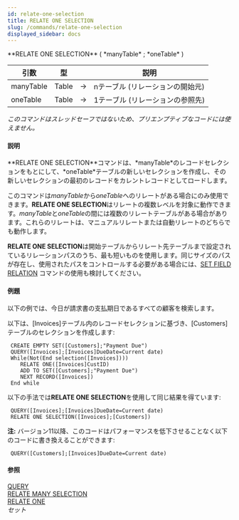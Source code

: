 ```yaml
---
id: relate-one-selection
title: RELATE ONE SELECTION
slug: /commands/relate-one-selection
displayed_sidebar: docs
---
```


<!--REF #_command_.RELATE ONE SELECTION.Syntax-->**RELATE ONE SELECTION** ( *manyTable* ; *oneTable* )<!-- END REF-->
<!--REF #_command_.RELATE ONE SELECTION.Params-->
| 引数 | 型 |  | 説明 |
| --- | --- | --- | --- |
| manyTable | Table | &#8594;  | nテーブル (リレーションの開始元) |
| oneTable | Table | &#8594;  | 1テーブル (リレーションの参照先) |

<!-- END REF-->

*このコマンドはスレッドセーフではないため、プリエンプティブなコードには使えません。*


#### 説明 

<!--REF #_command_.RELATE ONE SELECTION.Summary-->**RELATE ONE SELECTION**コマンドは、*manyTable*のレコードセレクションをもとにして、*oneTable*テーブルの新しいセレクションを作成し、その新しいセレクションの最初のレコードをカレントレコードとしてロードします。<!-- END REF--> 

このコマンドは*manyTable*から*oneTable*へのリレートがある場合にのみ使用できます。**RELATE ONE SELECTION**はリレートの複数レベルを対象に動作できます。*manyTable*と*oneTable*の間には複数のリレートテーブルがある場合があります。これらのリレートは、マニュアルリレートまたは自動リレートのどちらでも動作します。

**RELATE ONE SELECTION**は開始テーブルからリレート先テーブルまで設定されているリレーションパスのうち、最も短いものを使用します。同じサイズのパスが存在し、使用されたパスをコントロールする必要がある場合には、[SET FIELD RELATION](set-field-relation.md) コマンドの使用も検討してください。

#### 例題 

以下の例では、今日が請求書の支払期日であるすべての顧客を検索します。

以下は、\[Invoices\]テーブル内のレコードセレクションに基づき、\[Customers\]テーブルのセレクションを作成します:

```4d
 CREATE EMPTY SET([Customers];"Payment Due")
 QUERY([Invoices];[Invoices]DueDate=Current date)
 While(Not(End selection([Invoices])))
    RELATE ONE([Invoices]CustID)
    ADD TO SET([Customers];"Payment Due")
    NEXT RECORD([Invoices])
 End while
```

以下の手法では**RELATE ONE SELECTION**を使用して同じ結果を得ています:

```4d
 QUERY([Invoices];[Invoices]DueDate=Current date)
 RELATE ONE SELECTION([Invoices];[Customers])
```

**注:** バージョン11以降、このコードはパフォーマンスを低下させることなく以下のコードに書き換えることができます:  

```4d
 QUERY([Customers];[Invoices]DueDate=Current date)
```

#### 参照 

[QUERY](query.md)  
[RELATE MANY SELECTION](relate-many-selection.md)  
[RELATE ONE](relate-one.md)  
*セット*  